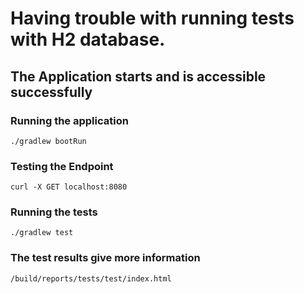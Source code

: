 # Having trouble with running tests with H2 database.

## The Application starts and is accessible successfully

### Running the application

    ./gradlew bootRun
    
### Testing the Endpoint

    curl -X GET localhost:8080

### Running the tests

    ./gradlew test
        
### The test results give more information

    /build/reports/tests/test/index.html